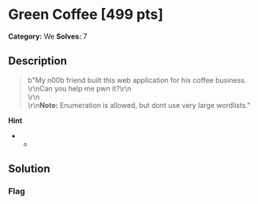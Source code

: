 # Green Coffee [499 pts]

**Category:** We
**Solves:** 7

## Description
>b"My n00b friend built this web application for his coffee business. <br>\r\nCan you help me pwn it?\r\n<br>\r\n<br>\r\n**Note:** Enumeration is allowed, but dont use very large wordlists."

**Hint**
* -

## Solution

### Flag

